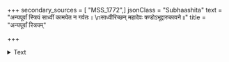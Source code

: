 +++
secondary_sources = [ "MSS_1772",]
jsonClass = "Subhaashita"
text = "अन्यपूर्वां स्त्रियं साध्वीं कामयेत न गर्वतः।  \nसाध्वीरिच्छन् महादेवः षण्डोऽभूद्दारुकावने॥"
title = "अन्यपूर्वां स्त्रियम्"

+++

<details><summary>Text</summary>

अन्यपूर्वां स्त्रियं साध्वीं कामयेत न गर्वतः।  
साध्वीरिच्छन् महादेवः षण्डोऽभूद्दारुकावने॥
</details>
